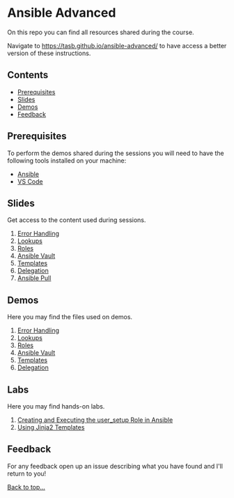 # Ansible Advanced

On this repo you can find all resources shared during the course.

Navigate to <https://tasb.github.io/ansible-advanced/> to have access a better version of these instructions.

## Contents

- [Prerequisites](#prerequisites)
- [Slides](#slides)
- [Demos](#demos)
- [Feedback](#feedback)
  
## Prerequisites

To perform the demos shared during the sessions you will need to have the following tools installed on your machine:

- [Ansible](https://docs.ansible.com/ansible/latest/installation_guide/intro_installation.html)
- [VS Code](https://code.visualstudio.com/)

## Slides

Get access to the content used during sessions.

1. [Error Handling](slides/01.ErrorHandling.pdf)
2. [Lookups](slides/02.Lookups.pdf)
3. [Roles](slides/03.Roles.pdf)
4. [Ansible Vault](slides/04.AnsibleVault.pdf)
5. [Templates](slides/05.Templates.pdf)
6. [Delegation](slides/06.Delegation.pdf)
7. [Ansible Pull](slides/07.AnsiblePull.pdf)

## Demos

Here you may find the files used on demos.

1. [Error Handling](demos/session01/)
2. [Lookups](demos/session02/)
3. [Roles](demos/session03/)
4. [Ansible Vault](demos/session04/)
5. [Templates](demos/session05/)
6. [Delegation](demos/session06/)

## Labs

Here you may find hands-on labs.

1. [Creating and Executing the user_setup Role in Ansible](labs/lab01.md)
2. [Using Jinja2 Templates](labs/lab02.md)

## Feedback

For any feedback open up an issue describing what you have found and I'll return to you!

[Back to top…](README.md#contents)
